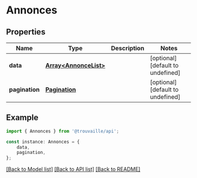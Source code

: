 # Annonces


## Properties

Name | Type | Description | Notes
------------ | ------------- | ------------- | -------------
**data** | [**Array&lt;AnnonceList&gt;**](AnnonceList.md) |  | [optional] [default to undefined]
**pagination** | [**Pagination**](Pagination.md) |  | [optional] [default to undefined]

## Example

```typescript
import { Annonces } from '@trouvaille/api';

const instance: Annonces = {
    data,
    pagination,
};
```

[[Back to Model list]](../README.md#documentation-for-models) [[Back to API list]](../README.md#documentation-for-api-endpoints) [[Back to README]](../README.md)
